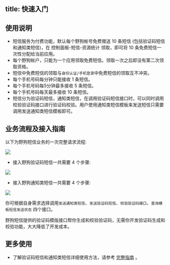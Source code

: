 
title: 快速入门
---

## 使用说明

- 短信服务为付费功能，默认每个野狗帐号免费赠送 10 条短信 (包括验证码短信和通知类短信)，在 控制面板-短信-资源统计 领取，即可将 10 条免费短信一次性分配给当前应用。
- 每个野狗帐户，只能为一个应用领取免费短信。领取一次之后即没有第二次领取资格。
- 短信中免费短信的领取与`身份认证/手机登录`中免费短信的领取互不冲突。
- 每个手机号码每分钟只能接收 1 条短信。 
- 每个手机号码每5分钟最多接收 5 条短信。
- 每个手机号码每天最多接收 10 条短信。
- 短信分为验证码短信，通知类短信，在调用验证码短信接口时，可以同时调用校验验证码接口进行验证码校验。用户使用通知类短信模板来发送短信只需要调用发送通知类短信模板即可。

## 业务流程及接入指南

以下为野狗短信业务的一次完整请求流程:

![](/images/smsprocess.png)


- 接入野狗验证码短信一共需要 4 个步骤:

![](/images/veritify_process.jpg)


- 接入野狗通知类短信一共需要 4 个步骤:

![](/images/notifprocess.jpg)


你可根据自身需求选择调用`发送通知类短信`、`发送验证码短信`、`校验验证码接口`、`查询模板短信发送状态` 四个接口。

野狗短信提供的验证码模版接口帮你生成和校验验证码，无需你开发验证码生成和校验功能，大大降低了开发成本。


## 更多使用
- 了解验证码短信和通知类短信详细使用方法，请参考 [完整指南](/sms/guide/verification.html) 。


